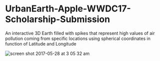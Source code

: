 # UrbanEarth-Apple-WWDC17-Scholarship-Submission
An interactive 3D Earth filled with spikes that represent high values of air pollution coming from specific locations using spherical coordinates in function of Latitude and Longitude

![screen shot 2017-05-28 at 3 05 32 am](https://cloud.githubusercontent.com/assets/20921475/26525048/bf22a8a6-4352-11e7-826f-7c6bd1258856.png)
